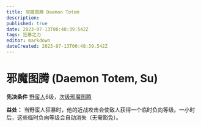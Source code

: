 ```yaml
---
title: 邪魔图腾 Daemon Totem
description: 
published: true
date: 2023-07-13T00:48:39.542Z
tags: 狂暴之力
editor: markdown
dateCreated: 2023-07-13T00:48:39.542Z
---
```


# 邪魔图腾 (Daemon Totem, Su)

**先决条件** [野蛮人](/野蛮人)6级，[次级邪魔图腾](/狂暴之力/次级邪魔图腾)

**益处：** 当野蛮人狂暴时，他的近战攻击会使敌人获得一个临时负向等级。一小时后，这些临时负向等级会自动消失（无需豁免）。